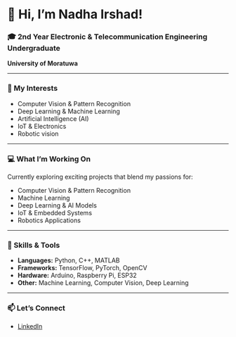 # 👋 Hi, I’m Nadha Irshad!

### 🎓 2nd Year Electronic & Telecommunication Engineering Undergraduate  
**University of Moratuwa**

---

### 👀 My Interests  
- Computer Vision & Pattern Recognition  
- Deep Learning & Machine Learning  
- Artificial Intelligence (AI)  
- IoT & Electronics  
- Robotic vision  

---

### 💻 What I’m Working On  
Currently exploring exciting projects that blend my passions for:  
- Computer Vision & Pattern Recognition
- Machine Learning 
- Deep Learning & AI Models  
- IoT & Embedded Systems  
- Robotics Applications  

---

### 🚀 Skills & Tools  
- **Languages:** Python, C++, MATLAB  
- **Frameworks:** TensorFlow, PyTorch, OpenCV  
- **Hardware:** Arduino, Raspberry Pi, ESP32  
- **Other:** Machine Learning, Computer Vision, Deep Learning  

---

### 📫 Let’s Connect  
- [LinkedIn](http://www.linkedin.com/in/nadha-irshad-6aa525294)   

